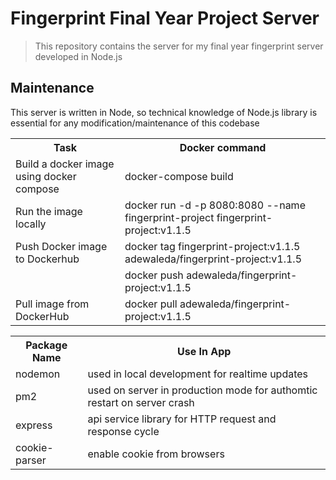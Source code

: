 # Fingerprint Final Year Project Server

> This repository contains the server for my final year fingerprint server developed in Node.js

## Maintenance

This server is written in Node, so technical knowledge of Node.js library is essential for any modification/maintenance of this codebase

>

 <table>
    <tr>
      <th>Task</th>
      <th>Docker command</th>
    </tr>
    <tr>
      <td>Build a docker image using docker compose</td>
      <td>docker-compose build</td>
    </tr>
    <tr>
      <td>Run the image locally</td>
      <td>docker run -d -p 8080:8080 --name fingerprint-project fingerprint-project:v1.1.5</td>
    </tr>
    <tr>
      <td>Push Docker image to Dockerhub</td>
      <td>docker tag fingerprint-project:v1.1.5 adewaleda/fingerprint-project:v1.1.5</td>
    </tr>
    <tr>
      <td></td>
      <td>docker push adewaleda/fingerprint-project:v1.1.5</td>
    </tr>
    <tr>
      <td>Pull image from DockerHub</td>
      <td>docker pull adewaleda/fingerprint-project:v1.1.5</td>
    </tr>
    </table>

 <table>
    <tr>
      <th>Package Name</th>
      <th>Use In App</th>
    </tr>
    <tr>
      <td>nodemon</td>
      <td>used in local development for realtime updates</td>
    </tr>
    <tr>
      <td>pm2</td>
      <td>used on server in production mode for authomtic restart on server crash</td>
    </tr>
    <tr>
      <td>express</td>
      <td>api service library for HTTP request and response cycle</td>
    </tr>
    <tr>
      <td>cookie-parser</td>
      <td>enable cookie from browsers</td>
    </tr>
</table>

